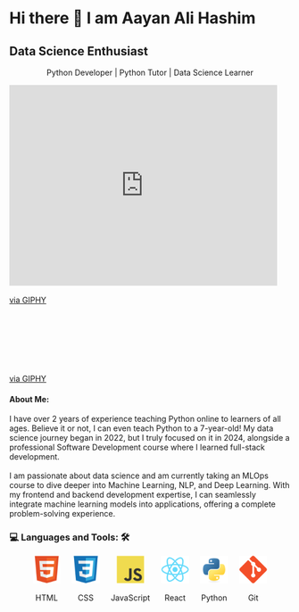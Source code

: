 # Hi there 👋 I am Aayan Ali Hashim
<h2>Data Science Enthusiast</h2> <p style="text-align:center;">Python Developer | Python Tutor | Data Science Learner</p> <div style="width:100%;height:0;padding-bottom:100%;position:relative;"> <iframe src="https://giphy.com/embed/4FQMuOKR6zQRO" width="480" height="360" style="" frameBorder="0" class="giphy-embed" allowFullScreen></iframe><p><a href="https://giphy.com/gifs/web-shittyreactiongifs-4FQMuOKR6zQRO">via GIPHY</a></p> </div> <p><a href="https://giphy.com/gifs/brain-machine-learning-deep-mind-lkdIhnHHnFma6xvICt">via GIPHY</a></p> <h4>About Me:</h4> <p> I have over 2 years of experience teaching Python online to learners of all ages. Believe it or not, I can even teach Python to a 7-year-old! My data science journey began in 2022, but I truly focused on it in 2024, alongside a professional Software Development course where I learned full-stack development. <br/><br/> I am passionate about data science and am currently taking an MLOps course to dive deeper into Machine Learning, NLP, and Deep Learning. With my frontend and backend development expertise, I can seamlessly integrate machine learning models into applications, offering a complete problem-solving experience. </p> <h3> 💻 Languages and Tools: 🛠️ </h3> <div style="display: flex; flex-wrap: wrap; gap: 20px; justify-content: center; align-items: center;"> <div style="text-align: center;"> <img src="https://github.com/devicons/devicon/blob/master/icons/html5/html5-original.svg" width="50" height="50" alt="HTML"/> <p>HTML</p> </div> <div style="text-align: center;"> <img src="https://github.com/devicons/devicon/blob/master/icons/css3/css3-original.svg" width="50" height="50" alt="CSS"/> <p>CSS</p> </div> <div style="text-align: center;"> <img src="https://raw.githubusercontent.com/devicons/devicon/master/icons/javascript/javascript-original.svg" width="50" height="50" alt="JavaScript"/> <p>JavaScript</p> </div> <div style="text-align: center;"> <img src="https://github.com/devicons/devicon/blob/master/icons/react/react-original.svg" width="50" height="50" alt="React"/> <p>React</p> </div> <div style="text-align: center;"> <img src="https://github.com/devicons/devicon/blob/master/icons/python/python-original.svg" width="50" height="50" alt="Python"/> <p>Python</p> </div> <div style="text-align: center;"> <img src="https://github.com/devicons/devicon/blob/master/icons/git/git-original.svg" width="50" height="50" alt="Git"/> <p>Git</p> </div> </div>
